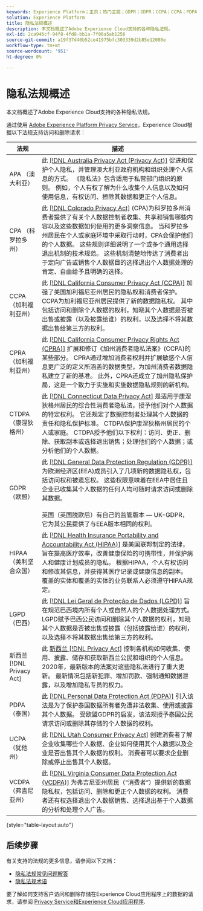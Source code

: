 ```yaml
---
keywords: Experience Platform；主页；热门主题；GDPR；GDPR；CCPA；CCPA；PDPA；PDPA；LGPD；lgpd；概述；概述；法规；法规；法规；法规；隐私；隐私；
solution: Experience Platform
title: 隐私法规概述
description: 本文档概述了Adobe Experience Cloud支持的各种隐私法规。
exl-id: 2ca946cf-94f8-4fd8-bb1a-7f06a5ab1256
source-git-commit: a19f37d40b52ce41975bfc303339d2b85e12080e
workflow-type: tm+mt
source-wordcount: '951'
ht-degree: 0%

---
```


# 隐私法规概述

本文档概述了Adobe Experience Cloud支持的各种隐私法规。

通过使用 [Adobe Experience Platform Privacy Service](../home.md)，Experience Cloud根据以下法规支持访问和删除请求：

| 法规 | 描述 |
| --- | --- |
| APA （澳大利亚） | 此 [[!DNL Australia Privacy Act (Privacy Act)]](https://www.oaic.gov.au/privacy/the-privacy-act) 促进和保护个人隐私，并管理澳大利亚政府机构和组织处理个人信息的方式。 《隐私法》包含适用于私营部门组织的原则。 例如，个人有权了解为什么收集个人信息以及如何使用信息，有权访问、擦除其数据和更正个人信息。 |
| CPA （科罗拉多州） | 此 [[!DNL Colorado Privacy Act]](https://coag.gov/resources/colorado-privacy-act/) (CPA)为科罗拉多州消费者提供了有关个人数据控制者收集、共享和销售哪些内容以及这些数据如何使用的更多洞察信息。 当科罗拉多州居民在个人或家庭环境中采取行动时，CPA会保护他们的个人数据。 这些规则详细说明了一个或多个通用选择退出机制的技术规范。 这些机制清楚地传达了消费者出于定向广告或销售个人数据目的选择退出个人数据处理的肯定、自由给予且明确的选择。 |
| CCPA （加利福利亚州） | 此 [[!DNL California Consumer Privacy Act (CCPA)]](https://oag.ca.gov/privacy/ccpa) 加强了美国加利福尼亚州居民的隐私权和消费者保护。 CCPA为加利福尼亚州居民提供了新的数据隐私权。 其中包括访问和删除个人数据的权利，知晓其个人数据是否被出售或披露（以及披露给谁）的权利，以及选择不将其数据出售给第三方的权利。 |
| CPRA （加利福利亚州） | 此 [[!DNL California Consumer Privacy Rights Act (CPRA)]](https://cppa.ca.gov/regulations/consumer_privacy_act.html) 扩展和修订《加州消费者隐私法案》(CCPA)的某些部分。 CPRA通过增加消费者权利并扩展敏感个人信息更广泛的定义所涵盖的数据类型，为加州消费者数据隐私建立了新的基准。 此外，CPRA还成立了加州隐私保护局，这是一个致力于实施和实施数据隐私规则的新机构。 |
| CTDPA （康涅狄格州） | 此 [[!DNL Connecticut Data Privacy Act]](https://portal.ct.gov/AG/Sections/Privacy/The-Connecticut-Data-Privacy-Act) 是适用于康涅狄格州居民的综合性消费者隐私法，授予他们对个人数据的特定权利。 它还规定了数据控制者处理其个人数据的责任和隐私保护标准。 CTDPA保护康涅狄格州居民的个人或家庭。 CTDPA授予他们以下权利：访问、更正、删除、获取副本或选择退出销售；处理他们的个人数据；或分析他们的个人数据。 |
| GDPR（欧盟） | 此 [[!DNL General Data Protection Regulation (GDPR)]](https://gdpr-info.eu) 为欧洲经济区(EEA)成员引入了几项新的数据隐私权，包括访问权和被遗忘权。 这些权限意味着在EEA中居住且企业已收集其个人数据的任何人均可随时请求访问或删除其数据。<br><br>英国（英国脱欧后）有自己的监管版本 — UK-GDPR，它为其公民提供了与EEA版本相同的权利。 |
| HIPAA（美利坚合众国） | 此 [[!DNL Health Insurance Portability and Accountability Act (HIPAA)]](https://www.hhs.gov/hipaa/index.html) 是美国联邦制定的法律，旨在提高医疗效率，改善健康保险的可携带性，并保护病人和健康计划成员的隐私。 根据HIPAA，个人有权访问和修改其信息，并获得其医疗记录或健康信息的副本。 覆盖的实体和覆盖的实体的业务联系人必须遵守HIPAA规定。 |
| LGPD （巴西） | 此 [[!DNL Lei Geral de Proteção de Dados (LGPD)]](https://gdpr.eu/gdpr-vs-lgpd/) 旨在规范巴西境内所有个人或自然人的个人数据处理方式。 LGPD赋予巴西公民访问和删除其个人数据的权利，知晓其个人数据是否被出售或披露（包括披露给谁）的权利，以及选择不将其数据出售给第三方的权利。 |
| 新西兰 [!DNL Privacy Act] | 此 [新西兰 [!DNL Privacy Act]](https://www.privacy.org.nz/privacy-act-2020/privacy-principles/) 控制各机构如何收集、使用、披露、储存和获取新西兰公民和组织的个人信息。 2020年，最新版本的法案对这些隐私法进行了重大更新。 最新情况包括新犯罪、增加罚款、强制通知数据泄露，以及增加隐私专员的权力。 |
| PDPA （泰国） | 此 [[!DNL Personal Data Protection Act (PDPA)]](https://www.pdpc.gov.sg/Overview-of-PDPA/The-Legislation/Personal-Data-Protection-Act) 引入该法是为了保护泰国数据所有者免遭非法收集、使用或披露其个人数据。 受欧盟GDPR的启发，该法规授予泰国公民请求访问或删除其存储的个人数据的权利。 |
| UCPA （犹他州） | 此 [[!DNL Utah Consumer Privacy Act]](https://le.utah.gov/~2022/bills/static/SB0227.html) 创建消费者了解企业收集哪些个人数据、企业如何使用其个人数据以及企业是否出售其个人数据的权利。 消费者可以要求企业删除或停止出售其个人数据。 |
| VCDPA （弗吉尼亚州） | 此 [[!DNL Virginia Consumer Data Protection Act (VCDPA)]](https://lis.virginia.gov/cgi-bin/legp604.exe?212+sum+HB2307) 为弗吉尼亚州居民（“消费者”）提供新的数据隐私权，包括访问、删除和更正个人数据的权利。 消费者还有权选择退出个人数据销售、选择退出基于个人数据的分析和处理个人广告。 |

{style="table-layout:auto"}

## 后续步骤

有关支持的法规的更多信息，请参阅以下文档：

* [隐私法规常见问题解答](./faq.md)
* [隐私法规术语](./terminology.md)

要了解如何支持客户访问和删除存储在Experience Cloud应用程序上的数据的请求，请参阅 [Privacy Service和Experience Cloud应用程序](../experience-cloud-apps.md).
